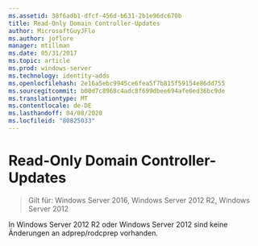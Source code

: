 ```yaml
---
ms.assetid: 38f6adb1-dfcf-456d-b631-2b1e96dc670b
title: Read-Only Domain Controller-Updates
author: MicrosoftGuyJFlo
ms.author: joflore
manager: mtillman
ms.date: 05/31/2017
ms.topic: article
ms.prod: windows-server
ms.technology: identity-adds
ms.openlocfilehash: 2e16a5ebc9945ce6fea5f7b815f59154e86dd755
ms.sourcegitcommit: b00d7c8968c4adc8f699dbee694afe6ed36bc9de
ms.translationtype: MT
ms.contentlocale: de-DE
ms.lasthandoff: 04/08/2020
ms.locfileid: "80825033"
---
```

# <a name="read-only-domain-controller-updates"></a>Read-Only Domain Controller-Updates

>Gilt für: Windows Server 2016, Windows Server 2012 R2, Windows Server 2012

In Windows Server 2012 R2 oder Windows Server 2012 sind keine Änderungen an adprep/rodcprep vorhanden.  
  


